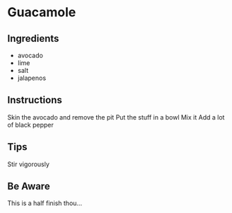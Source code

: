 # Guacamole
## Ingredients
* avocado
* lime
* salt
* jalapenos
## Instructions
Skin the avocado and remove the pit
Put the stuff in a bowl
Mix it
Add a lot of black pepper
## Tips
Stir vigorously
## Be Aware
This is a half finish thou...
